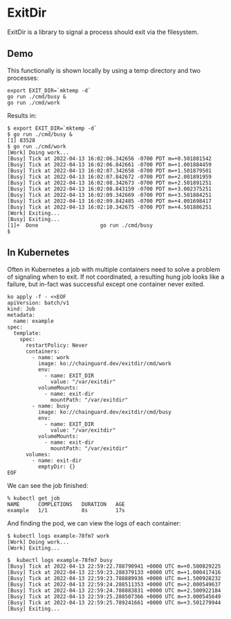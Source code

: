 # ExitDir

ExitDir is a library to signal a process should exit via the filesystem.

## Demo

This functionally is shown locally by using a temp directory and two processes:

```shell
export EXIT_DIR=`mktemp -d`
go run ./cmd/busy &
go run ./cmd/work
```

Results in:

```shell
$ export EXIT_DIR=`mktemp -d`
$ go run ./cmd/busy &
[1] 83528
$ go run ./cmd/work
[Work] Doing work...
[Busy] Tick at 2022-04-13 16:02:06.342656 -0700 PDT m=+0.501881542
[Busy] Tick at 2022-04-13 16:02:06.842661 -0700 PDT m=+1.001884459
[Busy] Tick at 2022-04-13 16:02:07.342658 -0700 PDT m=+1.501879501
[Busy] Tick at 2022-04-13 16:02:07.842672 -0700 PDT m=+2.001891959
[Busy] Tick at 2022-04-13 16:02:08.342673 -0700 PDT m=+2.501891251
[Busy] Tick at 2022-04-13 16:02:08.843159 -0700 PDT m=+3.002375251
[Busy] Tick at 2022-04-13 16:02:09.342669 -0700 PDT m=+3.501884251
[Busy] Tick at 2022-04-13 16:02:09.842485 -0700 PDT m=+4.001698417
[Busy] Tick at 2022-04-13 16:02:10.342675 -0700 PDT m=+4.501886251
[Work] Exiting...
[Busy] Exiting...
[1]+  Done                    go run ./cmd/busy
$
```

## In Kubernetes

Often in Kubernetes a job with multiple containers need to solve a problem of
signaling when to exit. If not coordinated, a resulting hung job looks like a
failure, but in-fact was successful except one container never exited.

```shell
ko apply -f - <<EOF
apiVersion: batch/v1
kind: Job
metadata:
  name: example
spec:
  template:
    spec:
      restartPolicy: Never
      containers:
        - name: work
          image: ko://chainguard.dev/exitdir/cmd/work
          env:
            - name: EXIT_DIR
              value: "/var/exitdir"
          volumeMounts:
            - name: exit-dir
              mountPath: "/var/exitdir"
        - name: busy
          image: ko://chainguard.dev/exitdir/cmd/busy
          env:
            - name: EXIT_DIR
              value: "/var/exitdir"
          volumeMounts:
            - name: exit-dir
              mountPath: "/var/exitdir"
      volumes:
        - name: exit-dir
          emptyDir: {}
EOF
```

We can see the job finished:

```shell
% kubectl get job
NAME      COMPLETIONS   DURATION   AGE
example   1/1           8s         17s
```

And finding the pod, we can view the logs of each container:

```shell
$ kubectl logs example-78fm7 work
[Work] Doing work...
[Work] Exiting...
```

```shell
$  kubectl logs example-78fm7 busy
[Busy] Tick at 2022-04-13 22:59:22.788790941 +0000 UTC m=+0.500829225
[Busy] Tick at 2022-04-13 22:59:23.288379133 +0000 UTC m=+1.000417416
[Busy] Tick at 2022-04-13 22:59:23.788889936 +0000 UTC m=+1.500928232
[Busy] Tick at 2022-04-13 22:59:24.288511353 +0000 UTC m=+2.000549637
[Busy] Tick at 2022-04-13 22:59:24.788883831 +0000 UTC m=+2.500922184
[Busy] Tick at 2022-04-13 22:59:25.288507366 +0000 UTC m=+3.000545649
[Busy] Tick at 2022-04-13 22:59:25.789241661 +0000 UTC m=+3.501279944
[Busy] Exiting...
```
